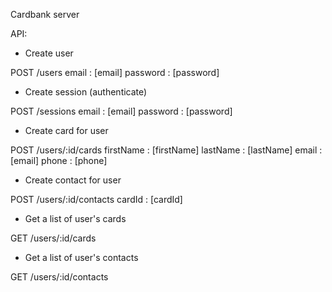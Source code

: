 Cardbank server

API:

- Create user

POST /users
  email    : [email]
  password : [password]

- Create session (authenticate)

POST /sessions
  email    : [email]
  password : [password]

- Create card for user

POST /users/:id/cards
  firstName : [firstName]
  lastName  : [lastName]
  email     : [email]
  phone     : [phone]

- Create contact for user

POST /users/:id/contacts
  cardId : [cardId]

- Get a list of user's cards

GET /users/:id/cards

- Get a list of user's contacts

GET /users/:id/contacts
